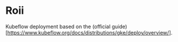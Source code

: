 # Roii

Kubeflow deployment based on the (official guide)[https://www.kubeflow.org/docs/distributions/gke/deploy/overview/].
